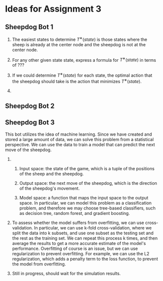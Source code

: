 # Ideas for Assignment 3

## Sheepdog Bot 1

1. The easiest states to determine $T^∗(state)$ is those states where the sheep is already at the center node and the sheepdog is not at the center node.

2. For any other given state state, express a formula for $T^∗(state)$ in terms of ???

3. If we could determine $T^∗(state)$ for each state, the optimal action that the sheepdog should take is the action that minimizes $T^∗(state)$.

4. 

## Sheepdog Bot 2

## Sheepdog Bot 3

This bot utilizes the idea of machine learning. Since we have created and stored a large amount of data, we can solve this problem from a statistical perspective. We can use the data to train a model that can predict the next move of the sheepdog.

1.  1. Input space: the state of the game, which is a tuple of the positions of the sheep and the sheepdog.

    2. Output space: the next move of the sheepdog, which is the direction of the sheepdog's movement.

    3. Model space: a function that maps the input space to the output space. In particular, we can model this problem as a classification problem, and therefore we may choose tree-based classifiers, such as decision tree, random forest, and gradient boosting.

2.  To assess whether the model suffers from overfitting, we can use cross-validation. In particular, we can use k-fold cross-validation, where we split the data into k subsets, and use one subset as the testing set and the rest as the training set. We can repeat this process k times, and then average the results to get a more accurate estimate of the model's performance. Overfitting of course is an issue, but we can use regularization to prevent overfitting. For example, we can use the L2 regularization, which adds a penalty term to the loss function, to prevent the model from overfitting.

3.  Still in progress, should wait for the simulation results.
